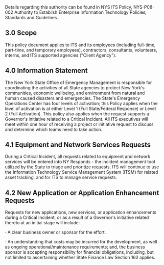 Details regarding this authority can be found in NYS ITS Policy, NYS-P08-002 Authority to Establish Enterprise Information Technology Policies, Standards and Guidelines .

## **3.0 Scope**

This policy document applies to ITS and its employees (including full-time, part-time, and temporary employees), contractors, consultants, volunteers, interns, and ITS supported agencies ("Client Agency").

## **4.0 Information Statement**

The New York State Office of Emergency Management is responsible for coordinating the activities of all State agencies to protect New York's communities, economic wellbeing, and environment from natural and human caused disasters and emergencies. The State's Emergency Operations Center has four levels of activation; this Policy applies when the level of activation is at either Level 1 (Full State/Federal Response) or Level 2 (Full Activation). This policy also applies when the request supports a Governor's initiative related to a Critical Incident. All ITS executives will meet within one hour of receiving a project or initiative request to discuss and determine which teams need to take action.

## **4.1 Equipment and Network Services Requests**

During a Critical Incident, all requests related to equipment and network services will be entered into NY Responds - the incident management tool utilized by the State to triage and prioritize requests. ITS will continue to use the Information Technology Service Management System (ITSM) for related asset tracking, and for ITS to manage service requests.

## **4.2 New Application or Application Enhancement Requests**

Requests for new applications, new services, or application enhancements during a Critical Incident, or as a result of a Governor's initiative related thereto at an initial stage will include:

· A clear business owner or sponsor for the effort.

· An understanding that costs may be incurred for the development, as well as ongoing operational/maintenance requirements; and, the business sponsor is accepting responsibility for financial obligations, including, but not limited to ascertaining whether State Finance Law Section 163 applies.
